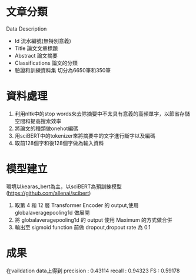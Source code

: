 # 文章分類
Data Description
* Id
    流水編號(無特別意義)
* Title
    論文文章標題
* Abstract
    論文摘要
* Classifications
    論文的分類
* 驗證和訓練資料集
  切分為6650筆和350筆
# 資料處理
  1. 利用nltk中的stop words來去除摘要中不太具有意義的高頻單字，以節省存儲空間和提高搜索效率
  2. 將論文的種類做onehot編碼
  3. 用sciBERT中的tokenizer來將摘要中的文字進行斷字以及編碼
  4. 取前128個字和後128個字做為輸入資料
# 模型建立
環境以kearas_bert為主，以sciBERT為預訓練模型(https://github.com/allenai/scibert)

1. 取第 4 和 12 層 Transformer Encoder 的 output,使用 globalaveragepooling1d 做展開
2. 將 globalaveragepooling1d 的 output 使用 Maximum 的方式做合併
3. 輸出至 sigmoid function 前做 dropout,dropout rate 為 0.1
# 成果
在vaildation data上得到
precision : 0.43114
recall : 0.94323
FS : 0.59178
